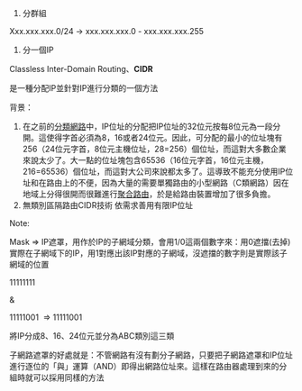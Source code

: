 1.  分群組

Xxx.xxx.xxx.0/24 -> xxx.xxx.xxx.0 - xxx.xxx.xxx.255

1.  分一個IP

Classless Inter-Domain Routing、**CIDR**


  

是一種分配IP並針對IP進行分類的一個方法

  

背景：

  

1.  在之前的[分類網路](https://zh.m.wikipedia.org/wiki/%E5%88%86%E7%B1%BB%E7%BD%91%E7%BB%9C)中，IP位址的分配把IP位址的32位元按每8位元為一段分開。這使得字首必須為8，16或者24位元。因此，可分配的最小的位址塊有256（24位元字首，8位元主機位址，28=256）個位址，而這對大多數企業來說太少了。大一點的位址塊包含65536（16位元字首，16位元主機，216=65536）個位址，而這對大公司來說都太多了。這導致不能充分使用IP位址和在路由上的不便，因為大量的需要單獨路由的小型網路（C類網路）因在地域上分得很開而很難進行[聚合路由](https://zh.m.wikipedia.org/w/index.php?title=%E8%81%9A%E5%90%88%E8%B7%AF%E7%94%B1&action=edit&redlink=1)，於是給路由裝置增加了很多負擔。
2.  無類別區隔路由CIDR技術 依需求善用有限IP位址

Note:

Mask => IP遮罩，用作於IP的子網域分類，會用1/0這兩個數字來：用0遮擋(去掉)實際在子網域下的IP，用1對應出該IP對應的子網域，沒遮擋的數字則是實際該子網域的位置

  

11111111

&

11111001  => 11111001

  

將IP分成8、16、24位元並分為ABC類別這三類

  

  

子網路遮罩的好處就是：不管網路有沒有劃分子網路，只要把子網路遮罩和IP位址進行逐位的「與」運算（AND）即得出網路位址來。這樣在路由器處理到來的分組時就可以採用同樣的方法


